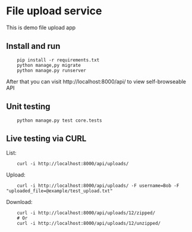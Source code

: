# File upload service
This is demo file upload app

## Install and run

        pip install -r requirements.txt
        python manage,py migrate
        python manage.py runserver

After that you can visit http://localhost:8000/api/ to view self-browseable API

## Unit testing

        python manage.py test core.tests

## Live testing via CURL

List:

        curl -i http://localhost:8000/api/uploads/

Upload:

        curl -i http://localhost:8000/api/uploads/ -F username=Bob -F "uploaded_file=@example/test_upload.txt"

Download:

        curl -i http://localhost:8000/api/uploads/12/zipped/
        # Or
        curl -i http://localhost:8000/api/uploads/12/unzipped/


